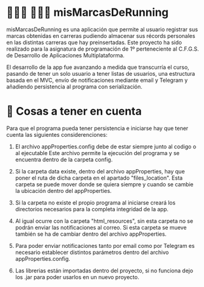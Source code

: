 #  🏃🏼‍♂️ 🏃🏼‍♀️ misMarcasDeRunning

misMarcasDeRunning es una aplicación que permite al usuario registrar sus marcas obtenidas en carreras pudiendo almacenar sus récords personales en las distintas carreras que hay preinsertadas. Este proyecto ha sido realizado para la asignatura de programación de 1º perteneciente al C.F.G.S. de Desarrollo de Aplicaciones Multiplataforma.

El desarrollo de la app fue avanzando a medida que transcurría el curso, pasando de tener un solo usuario a tener listas de usuarios, una estructura basada en el MVC, envío de notificaciones mediante email y Telegram y añadiendo persistencia al programa con serialización.

# 📐 Cosas a tener en cuenta

Para que el programa pueda tener persistencia e iniciarse hay que tener cuenta las siguientes considerenciones: 

1. El archivo appProperties.config debe de estar siempre junto al codigo o al ejecutable
Este archivo permite la ejecución del programa y se encuentra dentro de la carpeta
config.

2. Si la carpeta data existe, dentro del archivo appProperties, hay que poner el ruta
de dicha carpeta en el apartado "files_location". Esta carpeta se puede mover donde
se quiera siempre y cuando se cambie la ubicación dentro del appProperties. 

3. Si la carpeta no existe el propio programa al iniciarse creará los directorios
necesarios para la completa integridad de la app.

4. Al igual ocurre con la carpeta "html_resources", sin esta carpeta no se podrán
enviar las notificaciones al correo. Si esta carpeta se mueve también se ha de cambiar
dentro del archivo appProperties.

5. Para poder enviar notificaciones tanto por email como por Telegram es necesario establecer
distintos parámetros dentro del archivo appProperties.config.

6. Las librerias están importadas dentro del proyecto, si no funciona dejo los .jar
para poder usarlos en un nuevo proyecto. 
